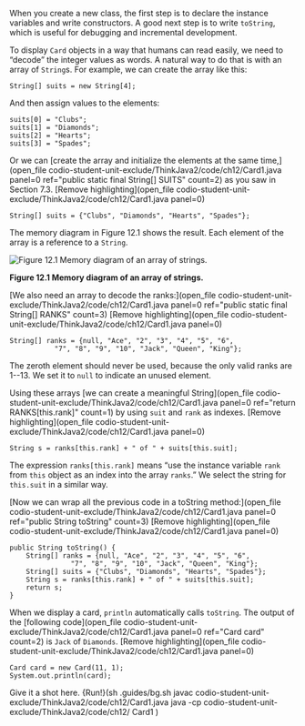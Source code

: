 When you create a new class, the first step is to declare the instance variables and write constructors. A good next step is to write `toString`, which is useful for debugging and incremental development.


To display `Card` objects in a way that humans can read easily, we need to “decode” the integer values as words. A natural way to do that is with an array of `String`s. For example, we can create the array like this:

```code
String[] suits = new String[4];
```

And then assign values to the elements:

```code
suits[0] = "Clubs";
suits[1] = "Diamonds";
suits[2] = "Hearts";
suits[3] = "Spades";
```

Or we can [create the array and initialize the elements at the same time,](open_file codio-student-unit-exclude/ThinkJava2/code/ch12/Card1.java panel=0 ref="public static final String[] SUITS" count=2) as you saw in Section 7.3.
[Remove highlighting](open_file codio-student-unit-exclude/ThinkJava2/code/ch12/Card1.java panel=0)


```code
String[] suits = {"Clubs", "Diamonds", "Hearts", "Spades"};
```


The memory diagram in Figure 12.1 shows the result. Each element of the array is a reference to a `String`.

![Figure 12.1 Memory diagram of an array of strings.](figs/stringarray.jpg)

**Figure 12.1 Memory diagram of an array of strings.**

[We also need an array to decode the ranks:](open_file codio-student-unit-exclude/ThinkJava2/code/ch12/Card1.java panel=0 ref="public static final String[] RANKS" count=3)
[Remove highlighting](open_file codio-student-unit-exclude/ThinkJava2/code/ch12/Card1.java panel=0)


```code
String[] ranks = {null, "Ace", "2", "3", "4", "5", "6",
           "7", "8", "9", "10", "Jack", "Queen", "King"};
```

The zeroth element should never be used, because the only valid ranks are 1--13. We set it to `null` to indicate an unused element.

Using these arrays [we can create a meaningful String](open_file codio-student-unit-exclude/ThinkJava2/code/ch12/Card1.java panel=0 ref="return RANKS[this.rank]" count=1) by using ``suit`` and ``rank`` as indexes.
[Remove highlighting](open_file codio-student-unit-exclude/ThinkJava2/code/ch12/Card1.java panel=0)


```code
String s = ranks[this.rank] + " of " + suits[this.suit];
```

The expression `ranks[this.rank]` means “use the instance variable `rank` from `this` object as an index into the array `ranks`.” We select the string for `this.suit` in a similar way.

[Now we can wrap all the previous code in a toString method:](open_file codio-student-unit-exclude/ThinkJava2/code/ch12/Card1.java panel=0 ref="public String toString" count=3)
[Remove highlighting](open_file codio-student-unit-exclude/ThinkJava2/code/ch12/Card1.java panel=0)


```code
public String toString() {
    String[] ranks = {null, "Ace", "2", "3", "4", "5", "6",
               "7", "8", "9", "10", "Jack", "Queen", "King"};
    String[] suits = {"Clubs", "Diamonds", "Hearts", "Spades"};
    String s = ranks[this.rank] + " of " + suits[this.suit];
    return s;
}
```

When we display a card, `println` automatically calls `toString`. The output of the [following code](open_file codio-student-unit-exclude/ThinkJava2/code/ch12/Card1.java panel=0 ref="Card card" count=2) is ``Jack`` of ``Diamonds``.
[Remove highlighting](open_file codio-student-unit-exclude/ThinkJava2/code/ch12/Card1.java panel=0)


```code
Card card = new Card(11, 1);
System.out.println(card);
```

Give it a shot here.
{Run!}(sh .guides/bg.sh javac codio-student-unit-exclude/ThinkJava2/code/ch12/Card1.java java -cp codio-student-unit-exclude/ThinkJava2/code/ch12/ Card1 )
